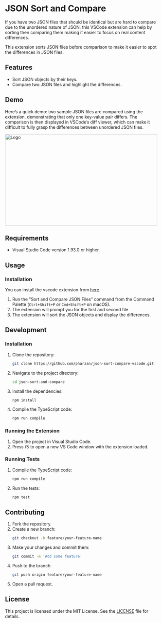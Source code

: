 
 # JSON Sort and Compare

If you have two JSON files that should be identical but are hard to compare due to the unordered nature of JSON, this VSCode extension can help by sorting then comparing them making it easier to focus on real content differences.


This extension sorts JSON files before comparison to make it easier to spot the differences in JSON files.

## Features

- Sort JSON objects by their keys.
- Compare two JSON files and highlight the differences.

## Demo

Here’s a quick demo: two sample JSON files are compared using the extension, demonstrating that only one key-value pair differs. The comparison is then displayed in VSCode’s diff viewer, which can make it difficult to fully grasp the differences between unordered JSON files.

<p align="left">
    <img src="./images/screen-recording-fast.gif" alt="Logo" width="500" height="300">
</p>

## Requirements

- Visual Studio Code version 1.93.0 or higher.

## Usage

### Installation
You can install the vscode extension from [here](https://marketplace.visualstudio.com/items?itemName=farzan-tinati.json-sort-and-compare).


1. Run the "Sort and Compare JSON Files" command from the Command Palette (`Ctrl+Shift+P` or `Cmd+Shift+P` on macOS).
2. The extension will prompt you for the first and second file
3. The extension will sort the JSON objects and display the differences.

## Development

### Installation

1. Clone the repository:
    ```sh
    git clone https://github.com/pharzan/json-sort-compare-vscode.git
    ```
2. Navigate to the project directory:
    ```sh
    cd json-sort-and-compare
    ```
3. Install the dependencies:
    ```sh
    npm install
    ```
4. Compile the TypeScript code:
    ```sh
    npm run compile
    ```

### Running the Extension

1. Open the project in Visual Studio Code.
2. Press `F5` to open a new VS Code window with the extension loaded.

### Running Tests

1. Compile the TypeScript code:
    ```sh
    npm run compile
    ```
2. Run the tests:
    ```sh
    npm test
    ```

## Contributing

1. Fork the repository.
2. Create a new branch:
    ```sh
    git checkout -b feature/your-feature-name
    ```
3. Make your changes and commit them:
    ```sh
    git commit -m 'Add some feature'
    ```
4. Push to the branch:
    ```sh
    git push origin feature/your-feature-name
    ```
5. Open a pull request.

## License

This project is licensed under the MIT License. See the [LICENSE](LICENSE) file for details.
